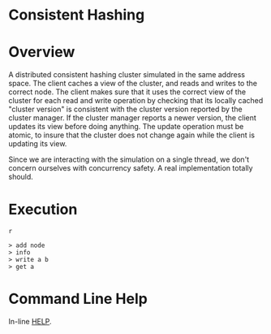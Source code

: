 # Consistent Hashing

# Overview

A distributed consistent hashing cluster simulated in the same address space. The client caches a view of the cluster, 
and reads and writes to the correct node. The client makes sure that it uses the correct view of the cluster for each
read and write operation by checking that its locally cached "cluster version" is consistent with the cluster version
reported by the cluster manager. If the cluster manager reports a newer version, the client updates its view before
doing anything. The update operation must be atomic, to insure that the cluster does not change again while the client
is updating its view.

Since we are interacting with the simulation on a single thread, we don't concern ourselves with concurrency safety. 
A real implementation totally should.

# Execution

```
r

> add node
> info
> write a b
> get a

```

# Command Line Help

In-line [HELP](./src/main/resources/HELP.txt).